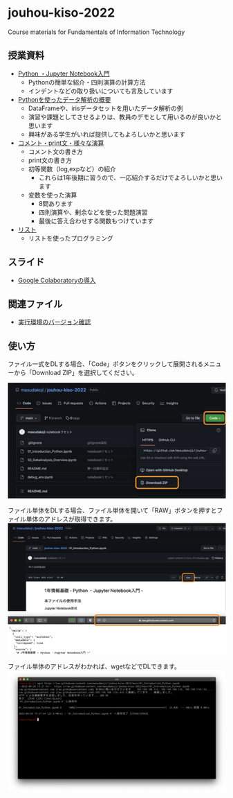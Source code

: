 # jouhou-kiso-2022
Course materials for Fundamentals of Information Technology



## 授業資料

- [Python ・Jupyter Notebook入門](01_Introduction_Python.ipynb)
  - Pythonの簡単な紹介・四則演算の計算方法
  - インデントなどの取り扱いについても言及しています
- [Pythonを使ったデータ解析の概要](02_DataAnalysis_Overview.ipynb)
  - DataFrameや、irisデータセットを用いたデータ解析の例
  - 演習や課題としてさせるよりは、教員のデモとして用いるのが良いかと思います
  - 興味がある学生がいれば提供してもよろしいかと思います
- [コメント・print文・様々な演算](03_Calculation_Exercise.ipynb)
  - コメント文の書き方
  - print文の書き方
  - 初等関数（log,expなど）の紹介
    - これらは1年後期に習うので、一応紹介するだけでよろしいかと思います
  - 変数を使った演算
    - 8問あります
    - 四則演算や、剰余などを使った問題演習
    - 最後に答え合わせする関数もつけています
- [リスト](04_List_Array.ipynb)
  - リストを使ったプログラミング



## スライド
- [Google Colaboratoryの導入](slide/01_introduce_colab.pdf)

## 関連ファイル

- [実行環境のバージョン確認](debug_env.ipynb)

## 使い方
ファイル一式をDLする場合、「Code」ボタンをクリックして展開されるメニューから「Download ZIP」を選択してください。

![ss](images/howto_download_01.png)

ファイル単体をDLする場合、ファイル単体を開いて「RAW」ボタンを押すとファイル単体のアドレスが取得できます。
![ss](images/howto_download_02.png)
![ss](images/howto_download_03.png)

ファイル単体のアドレスがわかれば、wgetなどでDLできます。
![ss](images/howto_download_04.png)
